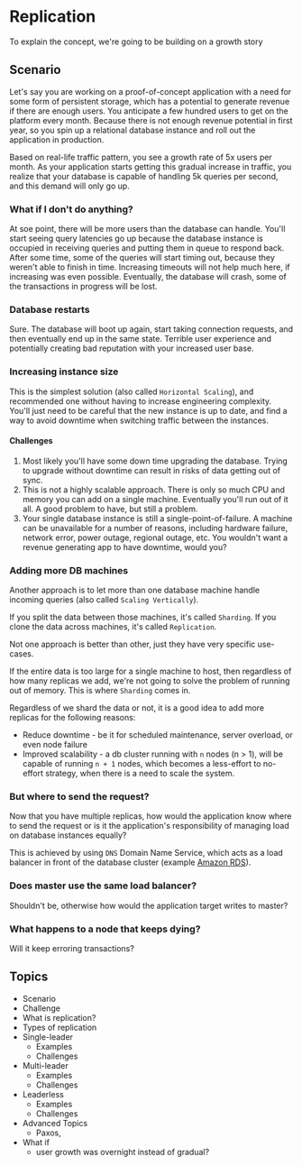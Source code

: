 # Replication

To explain the concept, we're going to be building on a growth story

## Scenario

Let's say you are working on a proof-of-concept application with a need for some form of persistent storage, which has a potential to generate revenue if there are enough users. You anticipate a few hundred users to get on the platform every month. Because there is not enough revenue potential in first year, so you spin up a relational database instance and roll out the application in production.

Based on real-life traffic pattern, you see a growth rate of 5x users per month. As your application starts getting this gradual increase in traffic, you realize that your database is capable of handling 5k queries per second, and this demand will only go up.

### What if I don't do anything?

At soe point, there will be more users than the database can handle. You'll start seeing query latencies go up because the database instance is occupied in receiving queries and putting them in queue to respond back. After some time, some of the queries will start timing out, because they weren't able to finish in time. Increasing timeouts will not help much here, if increasing was even possible. Eventually, the database will crash, some of the transactions in progress will be lost.

### Database restarts

Sure. The database will boot up again, start taking connection requests, and then eventually end up in the same state. Terrible user experience and potentially creating bad reputation with your increased user base.

### Increasing instance size

This is the simplest solution (also called `Horizontal Scaling`), and recommended one without having to increase engineering complexity. You'll just need to be careful that the new instance is up to date, and find a way to avoid downtime when switching traffic between the instances.

#### Challenges

1. Most likely you'll have some down time upgrading the database. Trying to upgrade without downtime can result in risks of data getting out of sync.
2. This is not a highly scalable approach. There is only so much CPU and memory you can add on a single machine. Eventually you'll run out of it all. A good problem to have, but still a problem.
3. Your single database instance is still a single-point-of-failure. A machine can be unavailable for a number of reasons, including hardware failure, network error, power outage, regional outage, etc. You wouldn't want a revenue generating app to have downtime, would you?

### Adding more DB machines

Another approach is to let more than one database machine handle incoming queries (also called `Scaling Vertically`).

If you split the data between those machines, it's called `Sharding`.
If you clone the data across machines, it's called `Replication`.

Not one approach is better than other, just they have very specific use-cases.

If the entire data is too large for a single machine to host, then regardless of how many replicas we add, we're not going to solve the problem of running out of memory. This is where `Sharding` comes in.

Regardless of we shard the data or not, it is a good idea to add more replicas for the following reasons:

- Reduce downtime - be it for scheduled maintenance, server overload, or even node failure
- Improved scalability - a db cluster running with `n` nodes (n > 1), will be capable of running `n + 1` nodes, which becomes a less-effort to no-effort strategy, when there is a need to scale the system.

### But where to send the request?

Now that you have multiple replicas, how would the application know where to send the request or is it the application's responsibility of managing load on database instances equally?

This is achieved by using `DNS` Domain Name Service, which acts as a load balancer in front of the database cluster (example [Amazon RDS](https://aws.amazon.com/premiumsupport/knowledge-center/requests-rds-read-replicas/)).

### Does master use the same load balancer?

Shouldn't be, otherwise how would the application target writes to master?

### What happens to a node that keeps dying?

Will it keep erroring transactions?

## Topics

- Scenario
- Challenge
- What is replication?
- Types of replication
- Single-leader
  - Examples
  - Challenges
- Multi-leader
  - Examples
  - Challenges
- Leaderless
  - Examples
  - Challenges
- Advanced Topics
  - Paxos, 
- What if
  - user growth was overnight instead of gradual?
